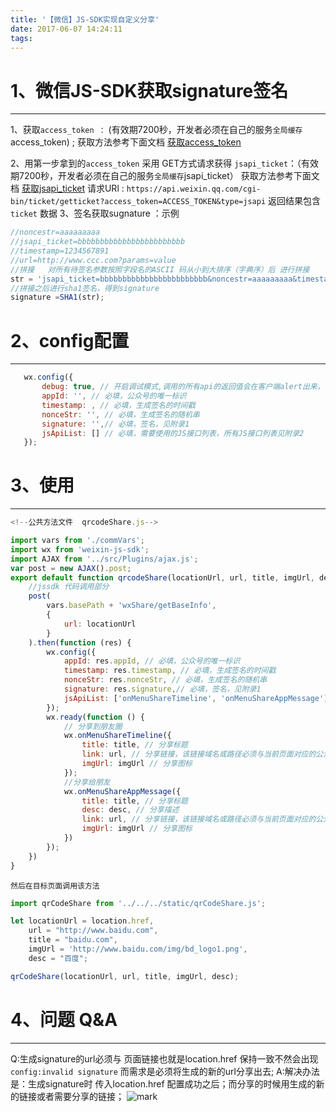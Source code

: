 ```yaml
---
title: '【微信】JS-SDK实现自定义分享'
date: 2017-06-07 14:24:11
tags:
---
```

 # 1、微信JS-SDK获取signature签名
-------------
1、获取`access_token ：` (有效期7200秒，开发者必须在自己的服务`全局缓存`access_token) ;
获取方法参考下面文档  [获取access_token](https://mp.weixin.qq.com/wiki?id=mp1421140183&highline=access_token)
<!--more-->
2、用第一步拿到的`access_token` 采用 GET方式请求获得 `jsapi_ticket`：（有效期7200秒，开发者必须在自己的服务`全局缓存`jsapi_ticket）
获取方法参考下面文档  [获取jsapi_ticket](https://mp.weixin.qq.com/wiki?id=mp1421141115&highline=js%7C%26ticket)
 请求URl : `https://api.weixin.qq.com/cgi-bin/ticket/getticket?access_token=ACCESS_TOKEN&type=jsapi`
 返回结果包含 `ticket` 数据
3、签名获取sugnature ：示例
```js
//noncestr=aaaaaaaaa
//jsapi_ticket=bbbbbbbbbbbbbbbbbbbbbbbb
//timestamp=1234567891
//url=http://www.ccc.com?params=value
//拼接   对所有待签名参数按照字段名的ASCII 码从小到大排序（字典序）后 进行拼接
str = 'jsapi_ticket=bbbbbbbbbbbbbbbbbbbbbbbb&noncestr=aaaaaaaaa&timestamp=1234567891&url=http://www.ccc.com?params=value'
//拼接之后进行sha1签名，得到signature
signature =SHA1(str); 
```
 # 2、config配置
-------------
 ```js
    wx.config({  
        debug: true, // 开启调试模式,调用的所有api的返回值会在客户端alert出来，若要查看传入的参数，可以在pc端打开，参数信息会通过log打出，仅在pc端时才会打印。  
        appId: '', // 必填，公众号的唯一标识  
        timestamp: , // 必填，生成签名的时间戳  
        nonceStr: '', // 必填，生成签名的随机串  
        signature: '',// 必填，签名，见附录1  
        jsApiList: [] // 必填，需要使用的JS接口列表，所有JS接口列表见附录2  
    });  
```
 # 3、使用
-------------
```js
<!--公共方法文件  qrcodeShare.js-->

import vars from './commVars';
import wx from 'weixin-js-sdk';
import AJAX from '../src/Plugins/ajax.js';
var post = new AJAX().post;
export default function qrcodeShare(locationUrl, url, title, imgUrl, desc) {
    //jssdk 代码调用部分
    post(
        vars.basePath + 'wxShare/getBaseInfo',
        {
            url: locationUrl
        }
    ).then(function (res) {
        wx.config({
            appId: res.appId, // 必填，公众号的唯一标识
            timestamp: res.timestamp, // 必填，生成签名的时间戳
            nonceStr: res.nonceStr, // 必填，生成签名的随机串
            signature: res.signature,// 必填，签名，见附录1
            jsApiList: ['onMenuShareTimeline', 'onMenuShareAppMessage']
        });
        wx.ready(function () {
            // 分享到朋友圈
            wx.onMenuShareTimeline({
                title: title, // 分享标题
                link: url, // 分享链接，该链接域名或路径必须与当前页面对应的公众号JS安全域名一致
                imgUrl: imgUrl // 分享图标
            });
            //分享给朋友
            wx.onMenuShareAppMessage({
                title: title, // 分享标题
                desc: desc, // 分享描述
                link: url, // 分享链接，该链接域名或路径必须与当前页面对应的公众号JS安全域名一致
                imgUrl: imgUrl // 分享图标 
            })
        });
    })
}
```
`然后在目标页面调用该方法`
```js
import qrCodeShare from '../../../static/qrCodeShare.js';

let locationUrl = location.href,
    url = "http://www.baidu.com",
    title = "baidu.com",
    imgUrl = 'http://www.baidu.com/img/bd_logo1.png',
    desc = "百度";

qrCodeShare(locationUrl, url, title, imgUrl, desc);
```
 # 4、问题 Q&A
-------------
Q:生成signature的url必须与 页面链接也就是location.href 保持一致不然会出现 `config:invalid signature`
    而需求是必须将生成的新的url分享出去;
A:解决办法是：生成signature时 传入location.href 配置成功之后；而分享的时候用生成的新的链接或者需要分享的链接；
![mark](http://oopl89lfl.bkt.clouddn.com/myerlee/20170607/173623029.png?imageslim)


